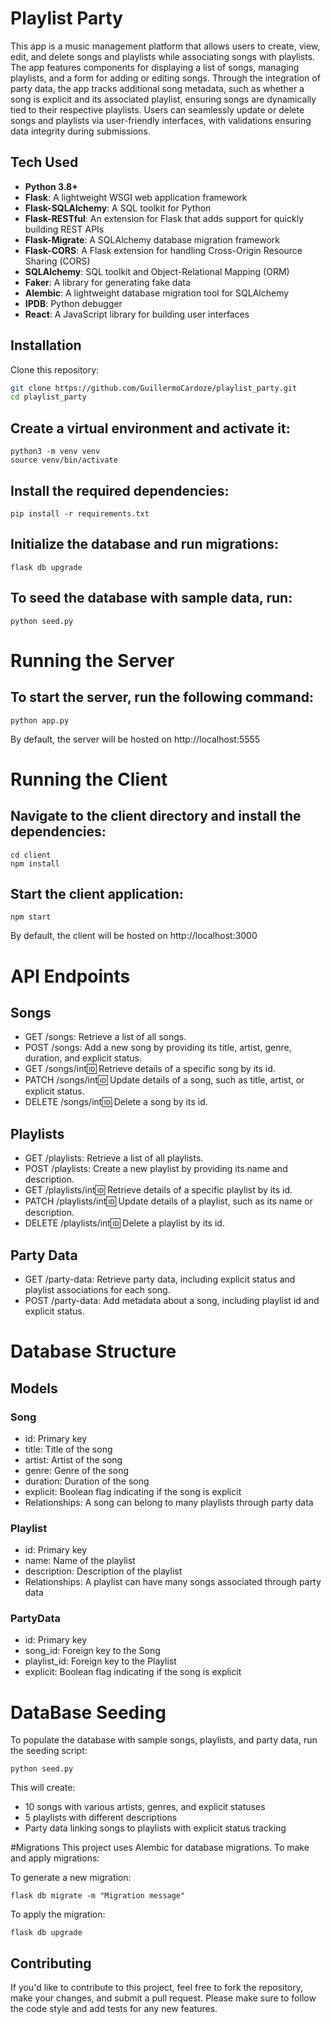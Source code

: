 
# Playlist Party

This app is a music management platform that allows users to create, view, edit, and delete songs and playlists while associating songs with playlists. The app features components for displaying a list of songs, managing playlists, and a form for adding or editing songs. Through the integration of party data, the app tracks additional song metadata, such as whether a song is explicit and its associated playlist, ensuring songs are dynamically tied to their respective playlists. Users can seamlessly update or delete songs and playlists via user-friendly interfaces, with validations ensuring data integrity during submissions.


## Tech Used

- **Python 3.8+**
- **Flask**: A lightweight WSGI web application framework
- **Flask-SQLAlchemy**: A SQL toolkit for Python
- **Flask-RESTful**: An extension for Flask that adds support for quickly building REST APIs
- **Flask-Migrate**: A SQLAlchemy database migration framework
- **Flask-CORS**: A Flask extension for handling Cross-Origin Resource Sharing (CORS)
- **SQLAlchemy**: SQL toolkit and Object-Relational Mapping (ORM)
- **Faker**: A library for generating fake data
- **Alembic**: A lightweight database migration tool for SQLAlchemy
- **IPDB**: Python debugger
- **React**: A JavaScript library for building user interfaces


## Installation

Clone this repository:
```bash
git clone https://github.com/GuillermoCardoze/playlist_party.git
cd playlist_party

```
## Create a virtual environment and activate it:
```
python3 -m venv venv
source venv/bin/activate
```
## Install the required dependencies:
```
pip install -r requirements.txt
```
## Initialize the database and run migrations:
```
flask db upgrade
```
## To seed the database with sample data, run:
```
python seed.py
```
# Running the Server
## To start the server, run the following command:
```
python app.py
```
By default, the server will be hosted on http://localhost:5555

# Running the Client
## Navigate to the client directory and install the dependencies:
```
cd client
npm install
```
## Start the client application:
```
npm start
```
By default, the client will be hosted on http://localhost:3000

# API Endpoints
## Songs
- GET /songs: Retrieve a list of all songs.
- POST /songs: Add a new song by providing its title, artist, genre, duration, and explicit status.
- GET /songs/int:id: Retrieve details of a specific song by its id.
- PATCH /songs/int:id: Update details of a song, such as title, artist, or explicit status.
- DELETE /songs/int:id: Delete a song by its id.

## Playlists
- GET /playlists: Retrieve a list of all playlists.
- POST /playlists: Create a new playlist by providing its name and description.
- GET /playlists/int:id: Retrieve details of a specific playlist by its id.
- PATCH /playlists/int:id: Update details of a playlist, such as its name or description.
- DELETE /playlists/int:id: Delete a playlist by its id.

## Party Data
- GET /party-data: Retrieve party data, including explicit status and playlist associations for each song.
- POST /party-data: Add metadata about a song, including playlist id and explicit status.

# Database Structure
## Models
### Song
- id: Primary key
- title: Title of the song
- artist: Artist of the song
- genre: Genre of the song
- duration: Duration of the song
- explicit: Boolean flag indicating if the song is explicit
- Relationships: A song can belong to many playlists through party data

### Playlist
- id: Primary key
- name: Name of the playlist
- description: Description of the playlist
- Relationships: A playlist can have many songs associated through party data

### PartyData
- id: Primary key
- song_id: Foreign key to the Song
- playlist_id: Foreign key to the Playlist
- explicit: Boolean flag indicating if the song is explicit

# DataBase Seeding
To populate the database with sample songs, playlists, and party data, run the seeding script:
```
python seed.py
```
This will create:

- 10 songs with various artists, genres, and explicit statuses
- 5 playlists with different descriptions
- Party data linking songs to playlists with explicit status tracking

#Migrations
This project uses Alembic for database migrations. To make and apply migrations:

To generate a new migration:
```
flask db migrate -m "Migration message"
```
To apply the migration:
```
flask db upgrade
```
## Contributing
If you'd like to contribute to this project, feel free to fork the repository, make your changes, and submit a pull request. Please make sure to follow the code style and add tests for any new features.











